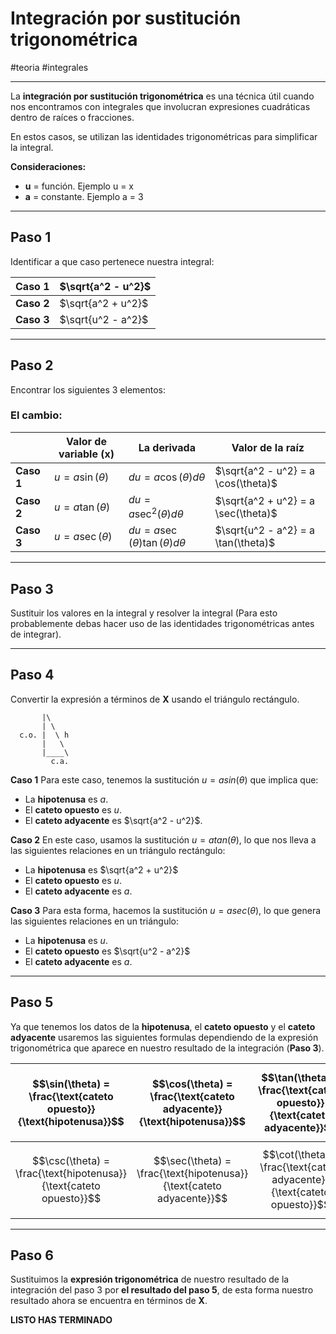 # Integración por sustitución trigonométrica
#teoria #integrales

---
La **integración por sustitución trigonométrica** es una técnica útil cuando nos encontramos con integrales que involucran expresiones cuadráticas dentro de raíces o fracciones.

En estos casos, se utilizan las identidades trigonométricas para simplificar la integral. 

**Consideraciones:**
- **u** = función. Ejemplo u = x
- **a** = constante. Ejemplo a = 3
---
## Paso 1
Identificar a que caso pertenece nuestra integral:

| **Caso 1** | $\sqrt{a^2 - u^2}$ |
| ---------- | ------------------ |
| **Caso 2** | $\sqrt{a^2 + u^2}$ |
| **Caso 3** | $\sqrt{u^2 - a^2}$ |

---
## Paso 2
Encontrar los siguientes 3 elementos:
### El cambio:

|            | Valor de variable (x) | La derivada                                | Valor de la raíz                    |
| ---------- | --------------------- | ------------------------------------------ | ----------------------------------- |
| **Caso 1** | $u = a \sin(\theta)$  | $du = a \cos(\theta) d\theta$              | $\sqrt{a^2 - u^2} = a \cos(\theta)$ |
| **Caso 2** | $u = a \tan(\theta)$  | $du = a \sec^2(\theta) d\theta$            | $\sqrt{a^2 + u^2} = a \sec(\theta)$ |
| **Caso 3** | $u = a \sec(\theta)$  | $du = a \sec(\theta) \tan(\theta) d\theta$ | $\sqrt{u^2 - a^2} = a \tan(\theta)$ |

---
## Paso 3
Sustituir los valores en la integral y resolver la integral (Para esto probablemente debas hacer uso de las identidades trigonométricas antes de integrar).

---
## Paso 4
Convertir la expresión a términos de **X** usando el triángulo rectángulo. 
```
       |\
       | \
  c.o. |  \ h
       |   \
       |____\
         c.a.

```

**Caso 1**
Para este caso, tenemos la sustitución $u=a sin⁡(θ)$ que implica que:
- La **hipotenusa** es $a$.
- El **cateto opuesto** es $u$.
- El **cateto adyacente** es $\sqrt{a^2 - u^2}$.

**Caso 2**
En este caso, usamos la sustitución $u=a tan⁡(θ)$, lo que nos lleva a las siguientes relaciones en un triángulo rectángulo:
- La **hipotenusa** es $\sqrt{a^2 + u^2}$
- El **cateto opuesto** es $u$.
- El **cateto adyacente** es $a$.

**Caso 3**
Para esta forma, hacemos la sustitución $u=a sec⁡(θ)$, lo que genera las siguientes relaciones en un triángulo:
- La **hipotenusa** es $u$.
- El **cateto opuesto** es $\sqrt{u^2 - a^2}$
- El **cateto adyacente** es $a$.
---
## Paso 5
Ya que tenemos los datos de la **hipotenusa**, el **cateto opuesto** y el **cateto adyacente** usaremos las siguientes formulas dependiendo de la expresión trigonométrica que aparece en nuestro resultado de la integración (**Paso 3**).

| $$\sin(\theta) = \frac{\text{cateto opuesto}}{\text{hipotenusa}}$$ | $$\cos(\theta) = \frac{\text{cateto adyacente}}{\text{hipotenusa}}$$ | $$\tan(\theta) = \frac{\text{cateto opuesto}}{\text{cateto adyacente}}$$ |
| ------------------------------------------------------------------ | -------------------------------------------------------------------- | ------------------------------------------------------------------------ |
| $$\csc(\theta) = \frac{\text{hipotenusa}}{\text{cateto opuesto}}$$ | $$\sec(\theta) = \frac{\text{hipotenusa}}{\text{cateto adyacente}}$$ | $$\cot(\theta) = \frac{\text{cateto adyacente}}{\text{cateto opuesto}}$$ |

---
## Paso 6
Sustituimos la **expresión trigonométrica** de nuestro resultado de la integración del paso 3 por **el resultado del paso 5**, de esta forma nuestro resultado ahora se encuentra en términos de **X**.

**LISTO HAS TERMINADO**